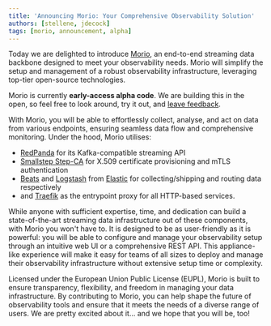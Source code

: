 ```yaml
---
title: 'Announcing Morio: Your Comprehensive Observability Solution'
authors: [stellene, jdecock]
tags: [morio, announcement, alpha]
---
```


Today we are delighted to introduce [Morio](https://github.com/certeu/morio),
an end-to-end streaming data backbone designed to meet your observability
needs. Morio will simplify the setup and management of a robust observability
infrastructure, leveraging top-tier open-source technologies.
<!-- truncate -->
Morio is currently **early-access alpha code**. We are building this in the
open, so feel free to look around, try it out, and [leave
feedback](https://github.com/certeu/morio/discussions).

With Morio, you will be able to effortlessly collect, analyse, and act on data
from various endpoints, ensuring seamless data flow and comprehensive
monitoring. Under the hood, Morio utilises:

- [RedPanda](https://redpanda.com/) for its Kafka-compatible streaming API
- [Smallstep Step-CA](https://smallstep.com/docs/step-ca/) for X.509
  certificate provisioning and mTLS authentication
- [Beats](https://www.elastic.co/beats) and
  [Logstash](https://www.elastic.co/logstash) from
  [Elastic](https://www.elastic.co/) for collecting/shipping and routing data
  respectively
- and [Traefik](https://traefik.io/traefik/) as the entrypoint proxy for all
  HTTP-based services.

While anyone with sufficient expertise, time, and dedication can build a
state-of-the-art streaming data infrastructure out of these components, with
Morio you won't have to. It is designed to be as user-friendly as it is
powerful: you will be able to configure and manage your observability setup
through an intuitive web UI or a comprehensive REST API. This appliance-like
experience will make it easy for teams of all sizes to deploy and manage their
observability infrastructure without extensive setup time or complexity.

Licensed under the European Union Public License (EUPL), Morio is built to
ensure transparency, flexibility, and freedom in managing your data
infrastructure. By contributing to Morio, you can help shape the future of
observability tools and ensure that it meets the needs of a diverse range of
users. We are pretty excited about it... and we hope that you will be, too!
